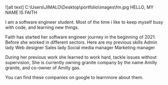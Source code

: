 ![alt text] C:\Users\JIMALO\Desktop\portfolio\images\fm.jpg
HELLO, MY NAME IS FAITH

I am a software engineer student. Most of the time i like to keep myself busy with code, and learning new things.

Faith has started her software engineer journey in the beginning of 2021. Before she worked in different sectors. Here are my previous skills Admin lady Web designer Sales lady Social media manager Marketing manager

During her previous work she learned to work hard, tackle issues without supervision, She is currently owning granite company by the name Amilly granite, and co-owner of Amilly gas.

You can find these companies on google to learnmore about them.
